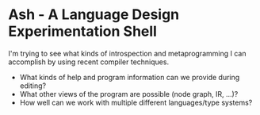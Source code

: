 # Ash - A Language Design Experimentation Shell

I'm trying to see what kinds of introspection and metaprogramming I can
accomplish by using recent compiler techniques.

- What kinds of help and program information can we provide during editing?
- What other views of the program are possible (node graph, IR, ...)?
- How well can we work with multiple different languages/type systems?
